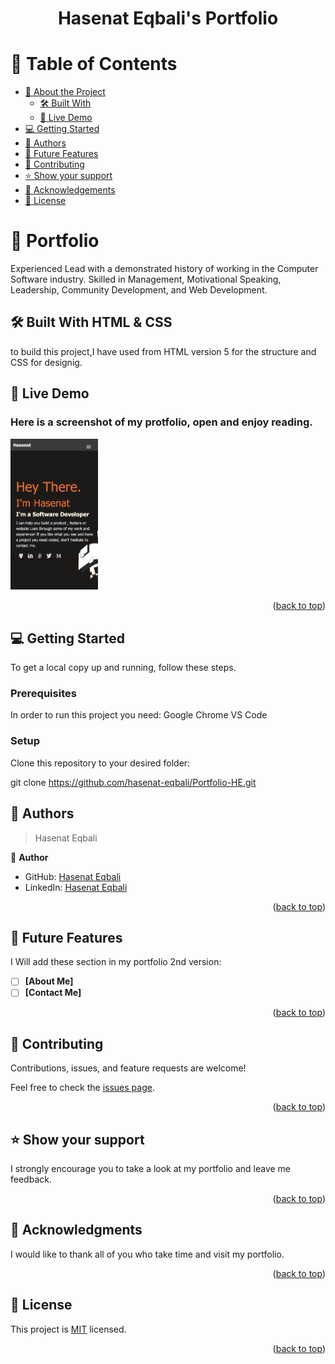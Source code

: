 <a name="readme-top"></a>

<div align="center">

  

  <h1><b>Hasenat Eqbali's Portfolio</b></h1>

</div>

<!-- TABLE OF CONTENTS -->

# 📗 Table of Contents

- [📖 About the Project](#about-project)
     - [🛠 Built With](#built-with)
     - [🚀 Live Demo](#live-demo)
- [💻 Getting Started](#getting-started)
- [👥 Authors](#authors)
- [🔭 Future Features](#future-features)
- [🤝 Contributing](#contributing)
- [⭐️ Show your support](#support)
- [🙏 Acknowledgements](#acknowledgements)
- [📝 License](#license)

<!-- PROJECT DESCRIPTION -->

# 📖 Portfolio <a name="about-project"></a>
<p> Experienced Lead with a demonstrated history of working in the Computer Software industry. Skilled in Management, Motivational Speaking, Leadership, Community Development, and Web Development.</p>  

## 🛠 Built With <a name="built-with">HTML & CSS</a>
<p>to build this project,I have used from HTML version 5 for the structure and CSS for designig.  </p>

<!-- LIVE DEMO -->

## 🚀 Live Demo <a name="live-demo">

<h3> Here is a screenshot of my protfolio, open and enjoy reading. </h3>
<div style="margin:auto">
<img src="images/index.png" alt="logo" width="140"  height="auto" />
  <br/>
</div>
</a>

<p align="right">(<a href="#readme-top">back to top</a>)</p>

<!-- GETTING STARTED -->

## 💻 Getting Started <a name="getting-started"></a>

To get a local copy up and running, follow these steps.

### Prerequisites

In order to run this project you need:
  Google Chrome
  VS Code

### Setup

Clone this repository to your desired folder:

  git clone https://github.com/hasenat-eqbali/Portfolio-HE.git


<!-- AUTHORS -->

## 👥 Authors <a name="authors"></a>

> Hasenat Eqbali

👤 **Author**

- GitHub: [Hasenat Eqbali](https://github.com/hasenat-eqbali)
- LinkedIn: [Hasenat Eqbali](https://linkedin.com/in/hasenat-eqbali)

<p align="right">(<a href="#readme-top">back to top</a>)</p>
<!-- FUTURE FEATURES -->

## 🔭 Future Features <a name="future-features"></a>

I Will add these section in my portfolio 2nd version:

- [ ] **[About Me]**
- [ ] **[Contact Me]**

<p align="right">(<a href="#readme-top">back to top</a>)</p>

<!-- CONTRIBUTING -->

## 🤝 Contributing <a name="contributing"></a>

Contributions, issues, and feature requests are welcome!

Feel free to check the [issues page](../../issues/).

<p align="right">(<a href="#readme-top">back to top</a>)</p>
<!-- SUPPORT -->

## ⭐️ Show your support <a name="support"></a>

I strongly encourage you to take a look at my portfolio and leave me feedback. 

<p align="right">(<a href="#readme-top">back to top</a>)</p>

<!-- ACKNOWLEDGEMENTS -->

## 🙏 Acknowledgments <a name="acknowledgements"></a>


I would like to thank all of you who take time and visit my portfolio. 

<p align="right">(<a href="#readme-top">back to top</a>)</p>


<!-- LICENSE -->

## 📝 License <a name="license"></a>

This project is [MIT](./LICENSE) licensed.

<p align="right">(<a href="#readme-top">back to top</a>)</p>